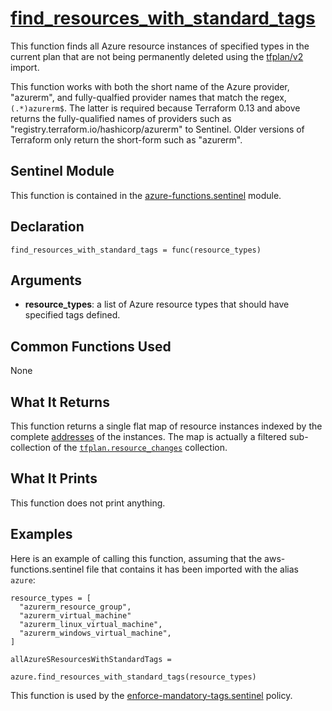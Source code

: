 # [find_resources_with_standard_tags](../azure-functions.sentinel#L8)
This function finds all Azure resource instances of specified types in the current plan that are not being permanently deleted using the [tfplan/v2](https://www.terraform.io/docs/cloud/sentinel/import/tfplan-v2.html) import.

This function works with both the short name of the Azure provider, "azurerm", and fully-qualfied provider names that match the regex, `(.*)azurerm$`. The latter is required because Terraform 0.13 and above returns the fully-qualified names of providers such as "registry.terraform.io/hashicorp/azurerm" to Sentinel. Older versions of Terraform only return the short-form such as "azurerm".

## Sentinel Module
This function is contained in the [azure-functions.sentinel](../azure-functions.sentinel) module.

## Declaration
`find_resources_with_standard_tags = func(resource_types)`

## Arguments
* **resource_types**: a list of Azure resource types that should have specified tags defined.

## Common Functions Used
None

## What It Returns
This function returns a single flat map of resource instances indexed by the complete [addresses](https://www.terraform.io/docs/internals/resource-addressing.html) of the instances. The map is actually a filtered sub-collection of the [`tfplan.resource_changes`](https://www.terraform.io/docs/cloud/sentinel/import/tfplan-v2.html#the-resource_changes-collection) collection.

## What It Prints
This function does not print anything.

## Examples
Here is an example of calling this function, assuming that the aws-functions.sentinel file that contains it has been imported with the alias `azure`:
```
resource_types = [
  "azurerm_resource_group",
  "azurerm_virtual_machine"
  "azurerm_linux_virtual_machine",
  "azurerm_windows_virtual_machine",
]

allAzureSResourcesWithStandardTags =  
                        azure.find_resources_with_standard_tags(resource_types)
```

This function is used by the [enforce-mandatory-tags.sentinel](../../enforce-mandatory-tags.sentinel) policy.
